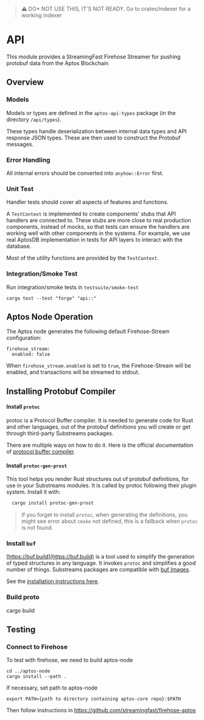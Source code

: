 > :warning: DO* NOT USE THIS, IT'S NOT READY. Go to crates/indexer for a working indexer
# API

This module provides a StreamingFast Firehose Streamer for pushing protobuf data from the Aptos Blockchain

## Overview

### Models

Models or types are defined in the `aptos-api-types` package (in the directory `/api/types`).

These types handle deserialization between internal data types and API response JSON types. These are then used to
construct the Protobuf messages.

### Error Handling

All internal errors should be converted into `anyhow::Error` first.

### Unit Test

Handler tests should cover all aspects of features and functions.

A `TestContext` is implemented to create components' stubs that API handlers are connected to.
These stubs are more close to real production components, instead of mocks, so that tests can ensure the handlers are
working well with other components in the systems.
For example, we use real AptosDB implementation in tests for API layers to interact with the database.

Most of the utility functions are provided by the `TestContext`.

### Integration/Smoke Test

Run integration/smoke tests in `testsuite/smoke-test`

```
cargo test --test "forge" "api::"
```

## Aptos Node Operation

The Aptos node generates the following default Firehose-Stream configuration:

```
firehose_stream:
  enabled: false
```

When `firehose_stream.enabled` is set to `true`, the Firehose-Stream will be enabled, and transactions will be streamed to stdout.

## Installing Protobuf Compiler

#### Install `protoc`

protoc is a Protocol Buffer compiler. It is needed to generate code for Rust and other languages, out of the protobuf definitions you will create or get through third-party Substreams packages.

There are multiple ways on how to do it. Here is the official documentation of [protocol buffer compiler](https://grpc.io/docs/protoc-installation/).

#### Install `protoc-gen-prost`

This tool helps you render Rust structures out of protobuf definitions, for use in your Substreams modules. It is called by protoc following their plugin system.
Install it with:

```bash
  cargo install protoc-gen-prost
```

> If you forget to install `protoc`, when generating the definitions, you might see error about `cmake` not defined, this is a fallback when `protoc` is not found.

### Install `buf`

[https://buf.build](https://buf.build) is a tool used to simplify the generation of typed structures in any language. It invokes `protoc` and simplifies a good number of things. Substreams packages are compatible with [buf Images](https://docs.buf.build/reference/images).

See the [installation instructions here](https://docs.buf.build/installation).

### Build proto

cargo build

## Testing

### Connect to Firehose

To test with firehose, we need to build aptos-node

```
cd ../aptos-node
cargo install --path .
```

If necessary, set path to aptos-node

```
export PATH={path to directory containing aptos-core repo}:$PATH
```

Then follow instructions in https://github.com/streamingfast/firehose-aptos
